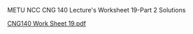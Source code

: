 METU NCC CNG 140 Lecture's Worksheet 19-Part 2 Solutions


[CNG140 Work Sheet 19.pdf](https://github.com/user-attachments/files/19602061/CNG140.Work.Sheet.19.pdf)
